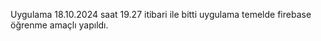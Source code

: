 Uygulama 18.10.2024 saat 19.27 itibari ile bitti 
uygulama temelde firebase öğrenme amaçlı yapıldı.

